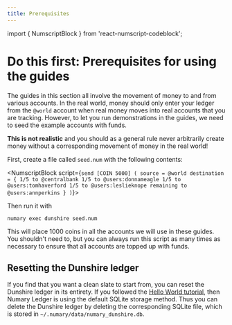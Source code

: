 ```yaml
---
title: Prerequisites
---
```


import { NumscriptBlock } from 'react-numscript-codeblock';

# Do this first: Prerequisites for using the guides

The guides in this section all involve the movement of money to and from various accounts. In the real world, money should only enter your ledger from the `@world` account when real money moves into real accounts that you are tracking. However, to let you run demonstrations in the guides, we need to seed the example accounts with funds.

**This is not realistic** and you should as a general rule never arbitrarily create money without a corresponding movement of money in the real world!

First, create a file called `seed.num` with the following contents:

<NumscriptBlock script={`send [COIN 5000] (
  source = @world
  destination = {
    1/5 to @centralbank
    1/5 to @users:donnameagle
    1/5 to @users:tomhaverford
    1/5 to @users:leslieknope
    remaining to @users:annperkins
  }
)`}></NumscriptBlock>

Then run it with

```shell
numary exec dunshire seed.num
```

This will place 1000 coins in all the accounts we will use in these guides. You shouldn't need to, but you can always run this script as many times as necessary to ensure that all accounts are topped up with funds.

## Resetting the Dunshire ledger

If you find that you want a clean slate to start from, you can reset the Dunshire ledger in its entirety. If you followed the [Hello World tutorial](/oss/ledger/get-started/hell-world/), then Numary Ledger is using the default SQLite storage method. Thus you can delete the Dunshire ledger by deleting the corresponding SQLite file, which is stored in `~/.numary/data/numary_dunshire.db`.